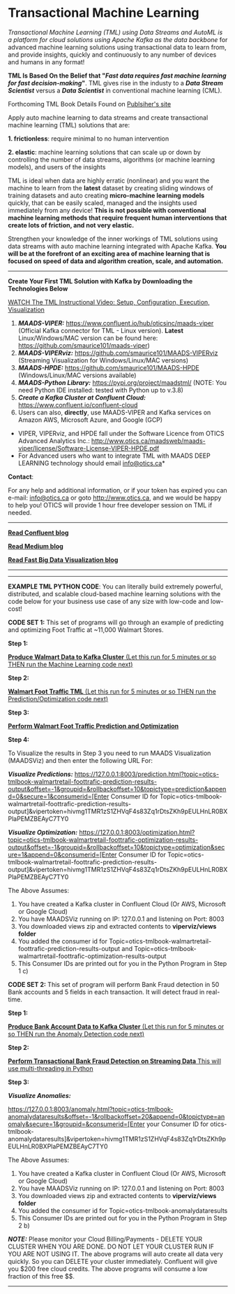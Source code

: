 # Transactional Machine Learning
*Transactional Machine Learning (TML) using Data Streams and AutoML is a platform for cloud solutions using Apache Kafka as the data backbone* for advanced machine learning solutions using transactional data to learn from, and provide insights, quickly and continuously to any number of devices and humans in any format!

**TML Is Based On the Belief that "_Fast data requires fast machine learning for fast decision-making_"**. TML gives rise in the industy to a **_Data Stream Scientist_** versus a **_Data Scientist_** in conventional machine learning (CML). 

Forthcoming TML Book Details Found on [Publsiher's site](https://www.apress.com/gp/book/9781484270226)

Apply auto machine learning to data streams and create transactional machine learning (TML) solutions that are:
 
 **1. frictionless**: require minimal to no human intervention 
 
 **2. elastic**: machine learning solutions that can scale up or down by controlling the number of data streams, algorithms (or machine learning models), and users of the insights

TML is ideal when data are highly erratic (nonlinear) and you want the machine to learn from the **latest** dataset by creating sliding windows of training datasets and auto creating **micro-machine learning models** quickly, that can be easily scaled, managed and the insights used immediately from any device!  **This is not possible with conventional machine learning methods that require frequent human interventions that create lots of friction, and not very elastic.**

Strengthen your knowledge of the inner workings of TML solutions using data streams with auto machine learning integrated with Apache Kafka.  **You will be at the forefront of an exciting area of machine learning that is focused on speed of data and algorithm creation, scale, and automation.**

---

**Create Your First TML Solution with Kafka by Downloading the Technologies Below**

[WATCH The TML Instructional Video: Setup, Configuration, Execution, Visualization](https://youtu.be/b1fuIeC7d-8)

1) **_MAADS-VIPER:_** https://www.confluent.io/hub/oticsinc/maads-viper (Official Kafka connector for TML - Linux version).  **Latest** Linux/Windows/MAC version can be found here: https://github.com/smaurice101/maads-viper)
2) **_MAADS-VIPERviz:_** https://github.com/smaurice101/MAADS-VIPERviz (Streaming Visualization for Windows/Linux/MAC versions)
3) **_MAADS-HPDE:_** https://github.com/smaurice101/MAADS-HPDE (Windows/Linux/MAC versions available)
4) **_MAADS-Python Library:_** https://pypi.org/project/maadstml/ (NOTE: You need Python IDE installed: tested with Python up to v.3.8)
5) **_Create a Kafka Cluster at Confluent Cloud:_** https://www.confluent.io/confluent-cloud
6) Users can also, **directly**, use MAADS-VIPER and Kafka services on Amazon AWS, Microsoft Azure, and Google (GCP)

* VIPER, VIPERviz, and HPDE fall under the Software Licence from OTICS Advanced Analytics Inc.: http://www.otics.ca/maadsweb/maads-viper/license/Software-License-VIPER-HPDE.pdf
* For Advanced users who want to integrate TML with MAADS DEEP LEARNING technology should email info@otics.ca*

**Contact**: 

For any help and additional information, or if your token has expired you can e-mail: info@otics.ca or goto http://www.otics.ca, and we would be happy to help you! OTICS will provide 1 hour free developer session on TML if needed.

***

[**Read Confluent blog**](https://www.confluent.io/blog/transactional-machine-learning-with-maads-viper-and-apache-kafka/)

[**Read Medium blog**](https://sebastian-maurice.medium.com/transactional-machine-learning-with-data-streams-for-real-time-predictions-and-optimization-using-eb12c4df597c)

[**Read Fast Big Data Visualization blog**](https://www.linkedin.com/pulse/fast-visualization-big-data-streams-using-sliding-maurice-ph-d-/?trackingId=OFDLTUUUSGqsgYTC0srzdw%3D%3D)

***

***
**EXAMPLE TML PYTHON CODE**: You can literally build extremely powerful, distributed, and scalable cloud-based machine learning solutions with the code below for your business use case of any size with low-code and low-cost!

**CODE SET 1:** This set of programs will go through an example of predicting and optimizing Foot Traffic at ~11,000 Walmart Stores. 

**Step 1:**

[**Produce Walmart Data to Kafka Cluster** (Let this run for 5 minutes or so THEN run the Machine Learning code next)](https://github.com/smaurice101/produce_data_to_kafka)

**Step 2:**

[**Walmart Foot Traffic TML** (Let this run for 5 minutes or so THEN run the Prediction/Optimization  code next)](https://github.com/smaurice101/Walmart-Foot-Traffic-Transactional-Machine-Learning)

**Step 3:**

[**Perform Walmart Foot Traffic Prediction and Optimization**](https://github.com/smaurice101/Walmart-Predict-and-Optimize-Foot-Traffic) 

**Step 4:**

To Visualize the results in Step 3 you need to run MAADS Visualization (MAADSViz) and then enter the following URL For:

**_Visualize Predictions:_**
https://127.0.0.1:8003/prediction.html?topic=otics-tmlbook-walmartretail-foottrafic-prediction-results-output&offset=-1&groupid=&rollbackoffset=10&topictype=prediction&append=0&secure=1&consumerid=[Enter Consumer ID for Topic=otics-tmlbook-walmartretail-foottrafic-prediction-results-output]&vipertoken=hivmg1TMR1zS1ZHVqF4s83Zq1rDtsZKh9pEULHnLR0BXPlaPEMZBEAyC7TY0

**_Visualize Optimization:_**
https://127.0.0.1:8003/optimization.html?topic=otics-tmlbook-walmartretail-foottrafic-optimization-results-output&offset=-1&groupid=&rollbackoffset=10&topictype=optimization&secure=1&append=0&consumerid=[Enter Consumer ID for Topic=otics-tmlbook-walmartretail-foottrafic-prediction-results-output]&vipertoken=hivmg1TMR1zS1ZHVqF4s83Zq1rDtsZKh9pEULHnLR0BXPlaPEMZBEAyC7TY0


The Above Assumes:
1) You have created a Kafka cluster in Confluent Cloud (Or AWS, Microsoft or Google Cloud)
2) You have MAADSViz running on IP: 127.0.0.1 and listening on Port: 8003
3) You downloaded views zip and extracted contents to **viperviz/views folder**
4) You added the consumer id for Topic=otics-tmlbook-walmartretail-foottrafic-prediction-results-output and Topic=otics-tmlbook-walmartretail-foottrafic-optimization-results-output
5) This Consumer IDs are printed out for you in the Python Program in Step 1 c)

**CODE SET 2:** This set of program will perform Bank Fraud detection in 50 Bank accounts and 5 fields in each transaction.  It will detect fraud in real-time. 

**Step 1:**

[**Produce Bank Account Data to Kafka Cluster** (Let this run for 5 minutes or so THEN run the Anomaly Detection code next)](https://github.com/smaurice101/Produce-Bank-Fraud-Data-to-Kafka)

**Step 2:**

[**Perform Transactional Bank Fraud Detection on Streaming Data** This will use multi-threading in Python](https://github.com/smaurice101/Predict-Bank-Fraud)

**Step 3:**

**_Visualize Anomalies:_**

https://127.0.0.1:8003/anomaly.html?topic=otics-tmlbook-anomalydataresults&offset=-1&rollbackoffset=20&append=0&topictype=anomaly&secure=1&groupid=&consumerid=[Enter your Consumer ID for otics-tmlbook-anomalydataresults]&vipertoken=hivmg1TMR1zS1ZHVqF4s83Zq1rDtsZKh9pEULHnLR0BXPlaPEMZBEAyC7TY0

The Above Assumes:
1) You have created a Kafka cluster in Confluent Cloud (Or AWS, Microsoft or Google Cloud)
2) You have MAADSViz running on IP: 127.0.0.1 and listening on Port: 8003
3) You downloaded views zip and extracted contents to **viperviz/views folder**
4) You added the consumer id for Topic=otics-tmlbook-anomalydataresults
5) This Consumer IDs are printed out for you in the Python Program in Step 2 b)

**_NOTE:_** Please monitor your Cloud Billing/Payments - DELETE YOUR CLUSTER WHEN YOU ARE DONE.  DO NOT LET YOUR CLUSTER RUN IF YOU ARE NOT USING IT.  The above programs will auto create all data very quickly. So you can DELETE your cluster immediately.  Confluent will give you $200 free cloud credits.  The above programs will consume a low fraction of this free $$.
***
